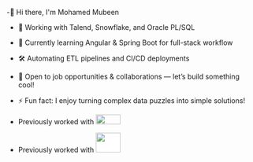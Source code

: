 -👋 Hi there, I'm Mohamed Mubeen
- 🔭 Working with Talend, Snowflake, and Oracle PL/SQL  
- 🌱 Currently learning Angular & Spring Boot for full-stack workflow  
- 🛠️ Automating ETL pipelines and CI/CD deployments  
- 🤝 Open to job opportunities & collaborations — let’s build something cool!  
- ⚡ Fun fact: I enjoy turning complex data puzzles into simple solutions!
- Previously worked with [<img src="https://cognizant.scene7.com/is/content/cognizant/COG-Logo-2022-1?fmt=png-alpha" height="20" width="50">](https://www.cognizant.com/)

- Previously worked with [<img src="[https://cognizant.scene7.com/is/content/cognizant/COG-Logo-2022-1?fmt=png-alpha](https://www.google.com/imgres?imgurl=https%3A%2F%2Fupload.wikimedia.org%2Fwikipedia%2Fcommons%2F5%2F5a%2FLogo_Cognizant.png&tbnid=CENC7Y17fTi77M&vet=10CAIQxiAoAGoXChMIsIHMuICCjgMVAAAAAB0AAAAAEAc..i&imgrefurl=https%3A%2F%2Fcommons.wikimedia.org%2Fwiki%2FFile%3ALogo_Cognizant.png&docid=WP4waT4MJzVwrM&w=1134&h=1134&itg=1&q=cognizantlogo.png&ved=0CAIQxiAoAGoXChMIsIHMuICCjgMVAAAAAB0AAAAAEAc)" height="40" width="50" style="background-color:white;">](https://www.cognizant.com/)



<!---
Mubeen-227452/Mubeen-227452 is a ✨ special ✨ repository because its `README.md` (this file) appears on your GitHub profile.
You can click the Preview link to take a look at your changes.
--->

